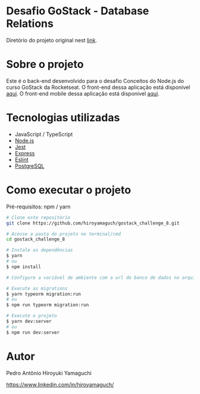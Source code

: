 # Desafio GoStack - Database Relations
Diretório do projeto original nest [link](https://github.com/rocketseat-education/bootcamp-gostack-desafios/tree/master/desafio-database-relations).

# Sobre o projeto
Este é o back-end desenvolvido para o desafio Conceitos do Node.js do curso GoStack da Rocketseat. O front-end dessa aplicação está disponível [aqui](https://github.com/hiroyamaguch/gostack_challenge_2). O front-end mobile dessa aplicação está disponível [aqui](https://github.com/hiroyamaguch/gostack_challenge_3).

# Tecnologias utilizadas
- JavaScript / TypeScript
- [Node.js](https://nodejs.org/en/)
- [Jest](https://jestjs.io/pt-BR/)
- [Express](https://expressjs.com/pt-br/)
- [Eslint](https://eslint.org/)
- [PostgreSQL](https://www.postgresql.org/)

# Como executar o projeto
Pré-requisitos: npm / yarn

```bash
# Clone este repositório
git clone https://github.com/hiroyamaguch/gostack_challenge_8.git

# Acesse a pasta do projeto no terminal/cmd
cd gostack_challenge_8

# Instale as dependências
$ yarn
# ou
$ npm install

# Configure a variável de ambiente com a url do banco de dados no arquivo .env.example. Depois renomeie o arquivo para .env e salve as alterações

# Execute as migrations
$ yarn typeorm migration:run
# ou
$ npm run typeorm migration:run

# Execute o projeto
$ yarn dev:server
# ou
$ npm run dev:server
```

# Autor

Pedro Antônio Hiroyuki Yamaguchi

https://www.linkedin.com/in/hiroyamaguch/
